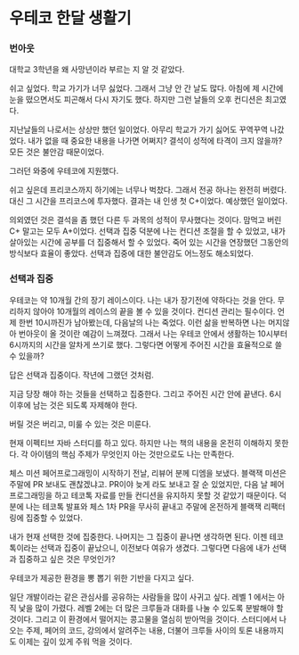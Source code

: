 # 우테코 한달 생활기

### 번아웃

대학교 3학년을 왜 사망년이라 부르는 지 알 것 같았다.

쉬고 싶었다. 학교 가기가 너무 싫었다. 그래서 그냥 안 간 날도 많다. 아침에 제 시간에 눈을 떴으면서도 피곤해서 다시 자기도 했다. 하지만 그런 날들의 오후 컨디션은 최고였다.

지난날들의 나로서는 상상만 했던 일이었다. 아무리 학교가 가기 싫어도 꾸역꾸역 나갔었다. 내가 없을 때 중요한 내용을 나가면 어쩌지? 결석이 성적에 타격이 크지 않을까? 모든 것은 불안감 때문이었다.

그러던 와중에 우테코에 지원했다.

쉬고 싶은데 프리코스까지 하기에는 너무나 벅찼다. 그래서 전공 하나는 완전히 버렸다. 대신 그 시간을 프리코스에 투자했다. 결과는 내 인생 첫 C+이었다. 예상했던 일이었다.

의외였던 것은 결석을 좀 했던 다른 두 과목의 성적이 무사했다는 것이다. 맘먹고 버린 C+ 말고는 모두 A+이었다. 선택과 집중 덕분에 나는 컨디션 조절을 할 수 있었고, 내가 살아있는 시간에 공부를 더 집중해서 할
수 있었다. 죽어 있는 시간을 연장했던 그동안의 방식보다 효율이 좋았다. 선택과 집중에 대한 불안감도 어느정도 해소되었다.

### 선택과 집중

우테코는 약 10개월 간의 장기 레이스이다. 나는 내가 장기전에 약하다는 것을 안다. 무리하지 않아야 10개월의 레이스의 끝을 볼 수 있을 것이다. 컨디션 관리는 필수이다. 언제 한번 10시까진가 남아봤는데,
다음날의 나는 죽었다. 이런 삶을 반복하면 나는 머지않아 번아웃이 올 것이란 예감이 느껴졌다. 그래서 나는 우테코 안에서 생활하는 10시부터 6시까지의 시간을 알차게 쓰기로 했다. 그렇다면 어떻게 주어진 시간을
효율적으로 쓸 수 있을까?

답은 선택과 집중이다. 작년에 그랬던 것처럼.

지금 당장 해야 하는 것들을 선택하고 집중한다. 그리고 주어진 시간 안에 끝낸다. 6시 이후에 남는 것은 되도록 자제해야 한다.

버릴 것은 버리고, 미룰 수 있는 것은 미룬다.

현재 이펙티브 자바 스터디를 하고 있다. 하지만 나는 책의 내용을 온전히 이해하지 못한다. 각 아이템의 핵심 주제가 무엇인지 아는 것만으로도 나는 만족한다.

체스 미션 페어프로그래밍이 시작하기 전날, 리뷰어 분께 디엠을 보냈다. 블랙잭 미션은 주말에 PR 보내도 괜찮겠냐고. PR이야 늦게 라도 보내고 잘 순 있었지만, 다음 날 페어 프로그래밍을 하고 테코톡 자료를 만들
컨디션을 유지하지 못할 것 같았기 때문이다. 덕분에 나는 테코톡 발표와 체스 1차 PR을 무사히 끝내고 주말에 온전하게 블랙잭 리팩터링에 집중할 수 있었다.

내가 현재 선택한 것에 집중한다. 나머지는 그 집중이 끝나면 생각하면 된다. 이젠 테코톡이라는 선택과 집중이 끝났으니, 이전보다 여유가 생겼다. 그렇다면 다음에 내가 선택과 집중하고 싶은 것은 무엇인가?

우테코가 제공한 환경을 뽕 뽑기 위한 기반을 다지고 싶다.

일단 개발이라는 같은 관심사를 공유하는 사람들을 많이 사귀고 싶다. 레벨 1 에서는 아직 낯을 많이 가렸다. 레벨 2에는 더 많은 크루들과 대화를 나눌 수 있도록 분발해야 할 것이다. 그리고 이 환경에서 떨어지는
콩고물을 열심히 받아먹을 것이다. 스터디에서 나오는 주제, 페어의 코드, 강의에서 알려주는 내용, 더불어 크루들 사이의 토론 내용까지도 이제는 깊이 있게 주워 먹을 것이다.
